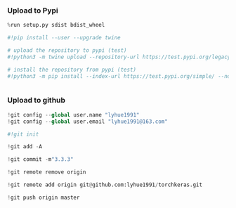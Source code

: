 ### Upload to  Pypi

```python
%run setup.py sdist bdist_wheel
```

```python
#!pip install --user --upgrade twine
```

```python
# upload the repository to pypi (test)
#!python3 -m twine upload --repository-url https://test.pypi.org/legacy/ dist/*
```

```python
# install the repository from pypi (test)
#!python3 -m pip install --index-url https://test.pypi.org/simple/ --no-deps torchkeras
```

```python

```

### Upload to github

```python
!git config --global user.name "lyhue1991"
!git config --global user.email "lyhue1991@163.com"
```

```python
#!git init 
```

```python
!git add -A
```

```python
!git commit -m"3.3.3"
```

```python
!git remote remove origin 
```

```python
!git remote add origin git@github.com:lyhue1991/torchkeras.git
```

```python
!git push origin master 
```

```python

```
